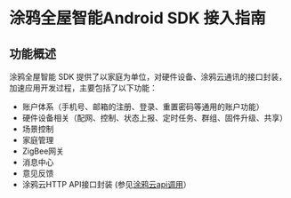 # 涂鸦全屋智能Android SDK 接入指南


## 功能概述
涂鸦全屋智能 SDK 提供了以家庭为单位，对硬件设备、涂鸦云通讯的接口封装，加速应用开发过程，主要包括了以下功能：

- 账户体系（手机号、邮箱的注册、登录、重置密码等通用的账户功能）
- 硬件设备相关（配网、控制、状态上报、定时任务、群组、固件升级、共享）
- 场景控制
- 家庭管理
- ZigBee网关
- 消息中心
- 意见反馈 
- 涂鸦云HTTP API接口封装 (参见[涂鸦云api调用](https://docs.tuya.com/cn/cloudapi/appAPI/index.html)）